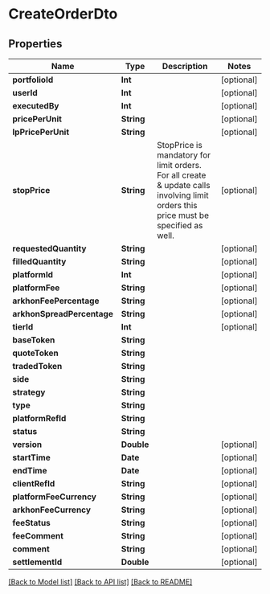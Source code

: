 # CreateOrderDto

## Properties
Name | Type | Description | Notes
------------ | ------------- | ------------- | -------------
**portfolioId** | **Int** |  | [optional] 
**userId** | **Int** |  | [optional] 
**executedBy** | **Int** |  | [optional] 
**pricePerUnit** | **String** |  | [optional] 
**lpPricePerUnit** | **String** |  | [optional] 
**stopPrice** | **String** | StopPrice is mandatory for limit orders. For all create &amp; update calls involving limit orders this price must be specified as well. | [optional] 
**requestedQuantity** | **String** |  | [optional] 
**filledQuantity** | **String** |  | [optional] 
**platformId** | **Int** |  | [optional] 
**platformFee** | **String** |  | [optional] 
**arkhonFeePercentage** | **String** |  | [optional] 
**arkhonSpreadPercentage** | **String** |  | [optional] 
**tierId** | **Int** |  | [optional] 
**baseToken** | **String** |  | 
**quoteToken** | **String** |  | 
**tradedToken** | **String** |  | 
**side** | **String** |  | 
**strategy** | **String** |  | 
**type** | **String** |  | 
**platformRefId** | **String** |  | 
**status** | **String** |  | 
**version** | **Double** |  | [optional] 
**startTime** | **Date** |  | [optional] 
**endTime** | **Date** |  | [optional] 
**clientRefId** | **String** |  | [optional] 
**platformFeeCurrency** | **String** |  | [optional] 
**arkhonFeeCurrency** | **String** |  | [optional] 
**feeStatus** | **String** |  | [optional] 
**feeComment** | **String** |  | [optional] 
**comment** | **String** |  | [optional] 
**settlementId** | **Double** |  | [optional] 

[[Back to Model list]](../README.md#documentation-for-models) [[Back to API list]](../README.md#documentation-for-api-endpoints) [[Back to README]](../README.md)



